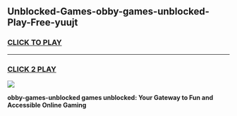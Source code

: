 
## Unblocked-Games-obby-games-unblocked-Play-Free-yuujt
<h3>
<a href="https://premium76.site?title=obby-games-unblocked&ref=10A">CLICK TO PLAY</a></h3>
<hr>

<h3>
<a href="https://premium76.site?title=obby-games-unblocked&ref=10A">CLICK 2 PLAY</a>
  
</h3>

<a href="https://premium76.site?title=obby-games-unblocked&ref=10A"><img src="https://clearcache.store/games.png"></a>


**obby-games-unblocked games unblocked: Your Gateway to Fun and Accessible Online Gaming**
